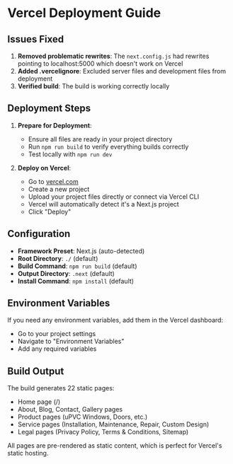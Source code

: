 # Vercel Deployment Guide

## Issues Fixed

1. **Removed problematic rewrites**: The `next.config.js` had rewrites pointing to localhost:5000 which doesn't work on Vercel
2. **Added .vercelignore**: Excluded server files and development files from deployment
3. **Verified build**: The build is working correctly locally

## Deployment Steps

1. **Prepare for Deployment**:
   - Ensure all files are ready in your project directory
   - Run `npm run build` to verify everything builds correctly
   - Test locally with `npm run dev`

2. **Deploy on Vercel**:
   - Go to [vercel.com](https://vercel.com)
   - Create a new project
   - Upload your project files directly or connect via Vercel CLI
   - Vercel will automatically detect it's a Next.js project
   - Click "Deploy"

## Configuration

- **Framework Preset**: Next.js (auto-detected)
- **Root Directory**: `./` (default)
- **Build Command**: `npm run build` (default)
- **Output Directory**: `.next` (default)
- **Install Command**: `npm install` (default)

## Environment Variables

If you need any environment variables, add them in the Vercel dashboard:
- Go to your project settings
- Navigate to "Environment Variables"
- Add any required variables

## Build Output

The build generates 22 static pages:
- Home page (/)
- About, Blog, Contact, Gallery pages
- Product pages (uPVC Windows, Doors, etc.)
- Service pages (Installation, Maintenance, Repair, Custom Design)
- Legal pages (Privacy Policy, Terms & Conditions, Sitemap)

All pages are pre-rendered as static content, which is perfect for Vercel's static hosting.
